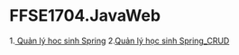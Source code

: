 # FFSE1704.JavaWeb
1.[ Quản lý hoc sinh Spring](https://github.com/FASTTRACKSE/FFSE1704.JavaWeb/tree/master/KhanhCN/project-Spring)
2.[Quản lý học sinh Spring_CRUD](https://github.com/FASTTRACKSE/FFSE1704.JavaWeb/tree/master/KhanhCN/myProjectSpring)
